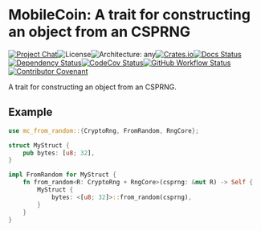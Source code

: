 # MobileCoin: A trait for constructing an object from an CSPRNG

[![Project Chat][chat-image]][chat-link]<!--
-->![License][license-image]<!--
-->![Architecture: any][arch-image]<!--
-->[![Crates.io][crate-image]][crate-link]<!--
-->[![Docs Status][docs-image]][docs-link]<!--
-->[![Dependency Status][deps-image]][deps-link]<!--
-->[![CodeCov Status][codecov-image]][codecov-link]<!--
-->[![GitHub Workflow Status][gha-image]][gha-link]<!--
-->[![Contributor Covenant][conduct-image]][conduct-link]

A trait for constructing an object from an CSPRNG.

## Example

```rust
use mc_from_random::{CryptoRng, FromRandom, RngCore};

struct MyStruct {
    pub bytes: [u8; 32],
}

impl FromRandom for MyStruct {
    fn from_random<R: CryptoRng + RngCore>(csprng: &mut R) -> Self {
        MyStruct {
            bytes: <[u8; 32]>::from_random(csprng),
        }
    }
}
```

[chat-image]: https://img.shields.io/discord/844353360348971068?style=flat-square
[chat-link]: https://mobilecoin.chat
[license-image]: https://img.shields.io/crates/l/mc-from-random?style=flat-square
[arch-image]: https://img.shields.io/badge/arch-any-brightgreen?style=flat-square
[crate-image]: https://img.shields.io/crates/v/mc-from-random.svg?style=flat-square
[crate-link]: https://crates.io/crates/mc-from-random
[docs-image]: https://img.shields.io/docsrs/mc-from-random?style=flat-square
[docs-link]: https://docs.rs/crate/mc-from-random
[deps-image]: https://deps.rs/repo/github/mobilecoinfoundation/from-random/status.svg?style=flat-square
[deps-link]: https://deps.rs/repo/github/mobilecoinfoundation/from-random
[codecov-image]: https://img.shields.io/codecov/c/github/mobilecoinfoundation/from-random/develop?style=flat-square
[codecov-link]: https://codecov.io/gh/mobilecoinfoundation/from-random
[gha-image]: https://img.shields.io/github/workflow/status/mobilecoinfoundation/from-random/ci.yaml?branch=main&style=flat-square
[gha-link]: https://github.com/mobilecoinfoundation/from-random/actions/workflows/ci.yaml?query=branch%3Amain
[conduct-link]: CODE_OF_CONDUCT.md
[conduct-image]: https://img.shields.io/badge/Contributor%20Covenant-2.1-4baaaa.svg?style=flat-square
